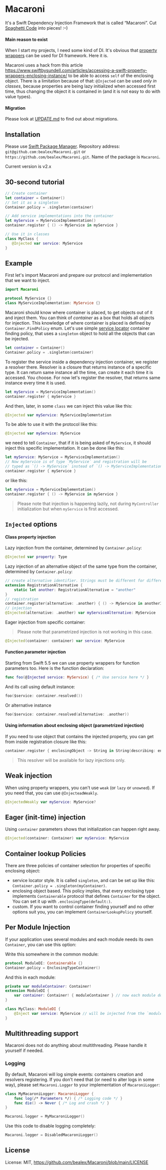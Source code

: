 # Macaroni
It's a Swift Dependency Injection Framework that is called “Macaroni”. 
Cut [Spaghetti Code](https://en.wikipedia.org/wiki/Spaghetti_code) into pieces! :–)

#### Main reason to exist

When I start my projects, I need some kind of DI. 
It's obvious that [property wrappers](https://github.com/apple/swift-evolution/blob/master/proposals/0258-property-wrappers.md) 
can be used for DI framework. Here it is.

Macaroni uses a hack from this article https://www.swiftbysundell.com/articles/accessing-a-swift-property-wrappers-enclosing-instance/ 
to be able to access `self` of the enclosing object. There is a limitation because of that: `@Injected` can be used _only in classes_, 
because properties are being lazy initialized when accessed first time, thus changing the object it is contained in
(and it is not easy to do with value types).

#### Migration

Please look at [UPDATE.md](UPDATES.md) to find out about migrations.

## Installation

Please use [Swift Package Manager](https://swift.org/package-manager/). 
Repository address: `git@github.com:bealex/Macaroni.git` or `https://github.com/bealex/Macaroni.git`. 
Name of the package is `Macaroni`.

Current version is v2.x
    
## 30-second tutorial

```swift
// Create container
let container = Container()
// Set it as a singleton
Container.policy = .singleton(container)

// Add service implementations into the container
let myService = MyServiceImplementation()
container.register { () -> MyService in myService }

// Use it in classes
class MyClass {
   @Injected var service: MyService
}
```

## Example

First let's import Macaroni and prepare our protocol and implementation that we want to inject.

```swift
import Macaroni

protocol MyService {}
class MyServiceImplementation: MyService {}
```

Macaroni should know where container is placed, to get objects out of it and inject them. You can think of _container_ as a box 
that holds all objects for injection. This knowledge of where container is placed is defined by `Container.FindPolicy` enum.
Let's use simple [service locator](https://en.wikipedia.org/wiki/Service_locator_pattern) container finding policy, that uses
a `singleton` object to hold all the objects that can be injected.

```swift
let container = Container()
Container.policy = .singleton(container)
```

To register the service inside a dependency injection container, we register a _resolver_ there. Resolver is a closure that 
returns instance of a specific type. It can return same instance all the time, can create it each time it is accessed. You choose.
For now let's register the resolver, that returns same instance every time it is used.

```swift
let myService = MyServiceImplementation()
container.register { myService }
```

And then, later, in some `class` we can inject this value like this:

```swift
@Injected var myService: MyServiceImplementation
```

To be able to use it with the protocol like this:

```swift
@Injected var myService: MyService
```

we need to tell `Container`, that if it is being asked of `MyService`, it should inject this specific implementation. 
It can be done like this:

```swift
let myService: MyService = MyServiceImplementation()
// Now myService is of type `MyService` and registration will be
// typed as `() -> MyService` instead of `() -> MyServiceImplementation`
container.register { myService }
```

or like this:

```swift
let myService = MyServiceImplementation()
container.register { () -> MyService in myService }
```

> Please note that injection is happening lazily, not during `MyController` initialization but when `myService` is first accessed.

## `Injected` options

#### Class property injection

Lazy injection from the container, determined by `Container.policy`:

```swift
@Injected var property: Type
```

Lazy injection of an alternative object of the same type from the container, determined by `Container.policy`:

```swift
// create alternative identifier. Strings must be different for different types.
extension RegistrationAlternative {
    static let another: RegistrationAlternative = "another"
}
// registration
container.register(alternative: .another) { () -> MyService in anotherInstance }
// injection
@Injected(alternative: .another) var myServiceAlternative: MyService 
```

Eager injection from specific container:

> Please note that parametrized injection is not working in this case.

```swift
@Injected(container: container) var service: MyService
```

#### Function parameter injection

Starting from Swift 5.5 we can use property wrappers for function parameters too. Here is the function declaration:

```swift
func foo(@Injected service: MyService) { /* Use service here */ }
```

And its call using default instance:

```swift
foo($service: container.resolved())
```

Or alternative instance

```swift
foo($service: container.resolved(alternative: .another))
```

#### Using information about enclosing object (parametrized injection)

If you need to use object that contains the injected property, you can get from inside registration closure like this:

```swift
container.register { enclosingObject -> String in String(describing: enclosing) }
```

> This resolver will be available for lazy injections only.

## Weak injection

When using property wrappers, you can't use `weak` (or `lazy` or `unowned`). If you need that, you can use `@InjecteadWeakly`.

```swift
@InjectedWeakly var myService: MyService?
```

## Eager (init-time) injection

Using `container` parameters shows that initialization can happen right away.

```swift
@Injected(container: Container) var myService: MyService
```

## Container lookup Policies

There are three policies of container selection for properties of specific enclosing object:
 - service locator style. It is called `singleton`, and can be set up like this: `Container.policy = .singleton(myContainer)`.
 - enclosing object based. This policy implies, that every enclosing type implements `Containerable`
   protocol that defines `Container` for the object. You can set it up with `.enclosingType(default:)`.
 - custom. If you want to control container finding yourself and no other options suit you, you can implement `ContainerLookupPolicy` yourself.

## Per Module Injection

If your application uses several modules and each module needs its own `Container`, you can use this option:

Write this somewhere in the common module:

```swift
protocol ModuleDI: Containerable {}
Container.policy = EnclosingTypeContainer()
```

And this in each module:

```swift
private var moduleContainer: Container!
extension ModuleDI {
    var container: Container! { moduleContainer } // now each module does have its own container
}

class MyClass: ModuleDI {
    @Inject var service: MyService // will be injected from the `moduleContainer`
}
```

## Multithreading support

Macaroni does not do anything about multithreading. Please handle it yourself if needed.

### Logging

By default, Macaroni will log simple events: containers creation and resolvers registering. If you don't need that
(or need to alter logs in some way), please set `Macaroni.Logger` to your implementation of `MacaroniLogger`:

```swift
class MyMacaroniLogger: MacaroniLogger {
    func log(/* Parameters */) { /* Logging code */ }
    func die() -> Never { /* Log and crash */ }
}

Macaroni.logger = MyMacaroniLogger()
```

Use this code to disable logging completely:

```swift
Macaroni.logger = DisabledMacaroniLogger()
```

## License

License: MIT, https://github.com/bealex/Macaroni/blob/main/LICENSE

